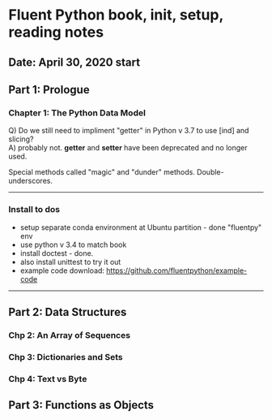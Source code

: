 # Fluent Python book, init, setup, reading notes  

## Date: April 30, 2020 start  

## Part 1: Prologue  

### Chapter 1: The Python Data Model  

Q) Do we still need to impliment "getter" in Python v 3.7 to use [ind] and slicing?  
A) probably not.  __getter__ and __setter__ have been deprecated and no longer used.  

Special methods called "magic" and "dunder" methods.  Double-underscores.  

---  

### Install to dos  
  * setup separate conda environment at Ubuntu partition - done "fluentpy" env   
  * use 
python v 3.4 to match book  
  * install doctest - done. 
  * also install unittest to try it out  
  * example code download:  https://github.com/fluentpython/example-code  

---  

## Part 2: Data Structures  

### Chp 2: An Array of Sequences  


### Chp 3: Dictionaries and Sets  


### Chp 4: Text vs Byte  


## Part 3: Functions as Objects  

 
